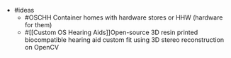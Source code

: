 - #ideas
	- #OSCHH Container homes with hardware stores or HHW (hardware for them)
	- #[[Custom OS Hearing Aids]]Open-source 3D resin printed biocompatible hearing aid  custom fit using 3D stereo reconstruction on OpenCV